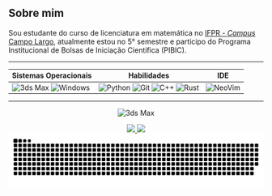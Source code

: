 ## Sobre mim

Sou estudante do curso de licenciatura em matemática no [IFPR - _Campus_ Campo Largo](https://campolargo.ifpr.edu.br), atualmente estou no 5° semestre e participo do Programa Institucional de Bolsas de Iniciação Científica (PIBIC).

---

<div align="center">

| Sistemas Operacionais | Habilidades | IDE |
|---|---|---|
| ![3ds Max](https://cdn.jsdelivr.net/gh/devicons/devicon@latest/icons/trêsdsmax/trêsdsmax-original.svg) <img alt="Windows" src="https://img.shields.io/badge/Windows-017AD7?logo=windows&logoColor=white&style=for-the-badge" /> | <img alt="Python" src="https://img.shields.io/badge/Python-0000AA?logo=python&logoColor=white&style=for-the-badge" /> <img alt="Git" src="https://img.shields.io/badge/Git-E34F26?logo=git&logoColor=white&style=for-the-badge" /> <img alt="C++" src="https://img.shields.io/badge/C%2B%2B-00599C?logo=c%2B%2B&logoColor=white&style=for-the-badge" /> <img alt="Rust" src="https://img.shields.io/badge/Rust-9B352D?logo=rust&logoColor=black&style=for-the-badge" /> | <img alt="NeoVim" src="https://img.shields.io/badge/nvim-005500?logo=neovim&logoColor=white&style=for-the-badge" /> |

---

![3ds Max](https://cdn.jsdelivr.net/gh/devicons/devicon@latest/icons/trêsdsmax/trêsdsmax-original.svg)

<div>
  <a href="https://github.com/MauricioPaivadaSilva">
  <img height="180em" src="https://github-readme-stats.vercel.app/api?username=MauricioPaivadaSilva&show_icons=true&theme=dark&include_all_commits=true&count_private=true"/>
  <img height="180em" src="https://github-readme-stats.vercel.app/api/top-langs/?username=MauricioPaivadaSilva&layout=compact&langs_count=16&theme=dark"/>
</div>

<picture>
  <source media="(prefers-color-scheme: light)" srcset="https://raw.githubusercontent.com/MauricioPaivadaSilva/MauricioPaivadaSilva/output/github-contribution-grid-snake-dark.svg">
  <source media="(prefers-color-scheme: light)" srcset="https://raw.githubusercontent.com/MauricioPaivadaSilva/MauricioPaivadaSilva/output/github-contribution-grid-snake.svg">
  <img alt="github contribution grid snake animation" src="https://raw.githubusercontent.com/MauricioPaivadaSilva/MauricioPaivadaSilva/output/github-contribution-grid-snake.svg">
</picture>

</div>
